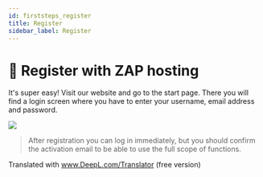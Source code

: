 ```yaml
---
id: firststeps_register
title: Register
sidebar_label: Register
---
```


# 🔐 Register with ZAP hosting
It's super easy! Visit our website and go to the start page. There you will find a login screen where you have to enter your username, email address and password.

![](https://i.imgur.com/jWAPfaG.png)

> After registration you can log in immediately, but you should confirm the activation email to be able to use the full scope of functions.

Translated with www.DeepL.com/Translator (free version)